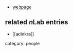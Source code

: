 
* [webpage](http://www.charlesdoran.net/)

## related $n$Lab entries

* [[adinkra]]

category: people
